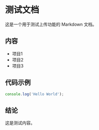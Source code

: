 # 测试文档

这是一个用于测试上传功能的 Markdown 文档。

## 内容

- 项目1
- 项目2
- 项目3

## 代码示例

```javascript
console.log('Hello World');
```

## 结论

这是测试内容。